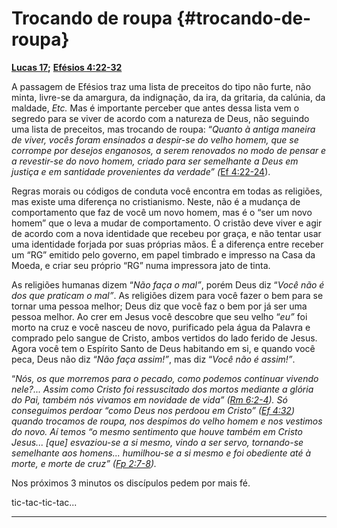 # Trocando de roupa {#trocando-de-roupa}

[**Lucas 17**](http://bibliaonline.com.br/acf/lc/17/)**;** [**Efésios 4:22-32**](http://bibliaonline.com.br/acf/ef/4/22-32)

A passagem de Efésios traz uma lista de preceitos do tipo não furte, não minta, livre-se da amargura, da indignação, da ira, da gritaria, da calúnia, da maldade, _Etc._ Mas é importante perceber que antes dessa lista vem o segredo para se viver de acordo com a natureza de Deus, não seguindo uma lista de preceitos, mas trocando de roupa: “_Quanto à antiga maneira de viver, vocês foram ensinados a despir-se do velho homem, que se corrompe por desejos enganosos, a serem renovados no modo de pensar e a revestir-se do novo homem, criado para ser semelhante a Deus em justiça e em santidade provenientes da verdade” (_[Ef 4:22-24](http://bibliaonline.com.br/acf/ef/4/22-24)).

Regras morais ou códigos de conduta você encontra em todas as religiões, mas existe uma diferença no cristianismo. Neste, não é a mudança de comportamento que faz de você um novo homem, mas é o “ser um novo homem” que o leva a mudar de comportamento. O cristão deve viver e agir de acordo com a nova identidade que recebeu por graça, e não tentar usar uma identidade forjada por suas próprias mãos. É a diferença entre receber um “RG” emitido pelo governo, em papel timbrado e impresso na Casa da Moeda, e criar seu próprio “RG” numa impressora jato de tinta.

As religiões humanas dizem “_Não faça o mal”_, porém Deus diz “_Você não é dos que praticam o mal”_. As religiões dizem para você fazer o bem para se tornar uma pessoa melhor; Deus diz que você faz o bem por já ser uma pessoa melhor. Ao crer em Jesus você descobre que seu velho “_eu”_ foi morto na cruz e você nasceu de novo, purificado pela água da Palavra e comprado pelo sangue de Cristo, ambos vertidos do lado ferido de Jesus. Agora você tem o Espírito Santo de Deus habitando em si, e quando você peca, Deus não diz “_Não faça assim!”_, mas diz “_Você não é assim!”_.

“_Nós, os que morremos para o pecado, como podemos continuar vivendo nele?... Assim como Cristo foi ressuscitado dos mortos mediante a glória do Pai, também nós vivamos em novidade de vida” (_[_Rm 6:2-4_](http://bibliaonline.com.br/acf/rm/6/2-4)_). Só conseguimos perdoar “como Deus nos perdoou em Cristo” (_[_Ef 4:32_](http://bibliaonline.com.br/acf/ef/4/32)_) quando trocamos de roupa, nos despimos do velho homem e nos vestimos do novo. Aí temos “o mesmo sentimento que houve também em Cristo Jesus... [que] esvaziou-se a si mesmo, vindo a ser servo, tornando-se semelhante aos homens... humilhou-se a si mesmo e foi obediente até à morte, e morte de cruz” (_[_Fp 2:7-8_](http://bibliaonline.com.br/acf/fp/2/7-8)_)._

Nos próximos 3 minutos os discípulos pedem por mais fé.

tic-tac-tic-tac...

*****